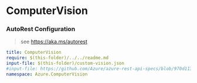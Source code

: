 # ComputerVision
### AutoRest Configuration
> see https://aka.ms/autorest

``` yaml
title: ComputerVision
require: $(this-folder)/../../readme.md
input-file: $(this-folder)/custom-vision.json
#input-file: https://github.com/Azure/azure-rest-api-specs/blob/970d113c9e74ff4d9556e9c7c2d19ccaecf2035a/specification/cognitiveservices/data-plane/ComputerVision/stable/v3.0/ComputerVision.json
namespace: Azure.ComputerVision
```
